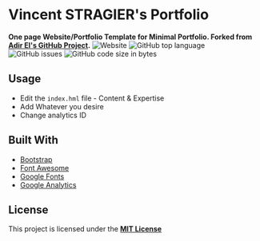 # Vincent STRAGIER's Portfolio

**One page Website/Portfolio Template for Minimal Portfolio. Forked from [Adir El's GitHub Project](https://github.com/adirel/adirel.github.io).**
![Website](https://img.shields.io/website?style=flat-square&url=https://vincent-stragier.github.io)
![GitHub top language](https://img.shields.io/badge/License-MIT-yellow.svg)
![GitHub issues](https://img.shields.io/github/issues/vincent-stragier/vincent-stragier.github.io)
![GitHub code size in bytes](https://img.shields.io/github/languages/code-size/vincent-stragier/vincent-stragier.github.io)

## Usage

- Edit the `index.hml` file - Content & Expertise
- Add Whatever you desire
- Change analytics ID

## Built With

- [Bootstrap](https://getbootstrap.com/)
- [Font Awesome](https://fontawesome.com/)
- [Google Fonts](https://fonts.googleapis.com/)
- [Google Analytics](https://analytics.google.com/)

## License

This project is licensed under the [**MIT License**](https://github.com/adirel/adirel.github.io/blob/master/LICENSE)
